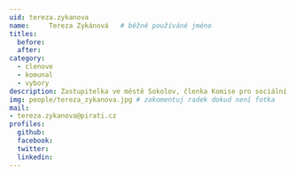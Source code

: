 ```yaml
---
uid: tereza.zykanova
name:     Tereza Zykánová  	# běžně používáné jméno
titles:
  before:
  after:
category:
  - clenove
  - komunal
  - vybory
description: Zastupitelka ve městě Sokolov, členka Komise pro sociální oblast Karlovarského kraje
img: people/tereza_zykanova.jpg # zakomentuj radek dokud není fotka
mail:
- tereza.zykanova@pirati.cz
profiles:
  github:
  facebook:
  twitter:
  linkedin:
---
```



